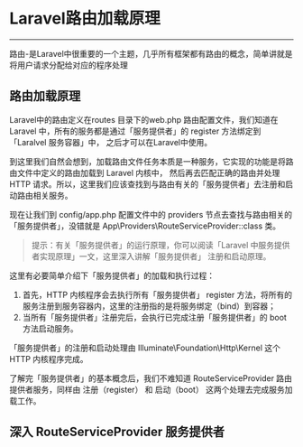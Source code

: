 # Laravel路由加载原理
---
路由-是Laravel中很重要的一个主题，几乎所有框架都有路由的概念，简单讲就是将用户请求分配给对应的程序处理
## 路由加载原理
Laravel中的路由定义在routes 目录下的web.php 路由配置文件，我们知道在 Laravel 中，所有的服务都是通过「服务提供者」的 register 方法绑定到「Laralvel 服务容器」中，
之后才可以在Laravel中使用。

到这里我们自然会想到，加载路由文件任务本质是一种服务，它实现的功能是将路由文件中定义的路由加载到 Laravel 内核中，
然后再去匹配正确的路由并处理 HTTP 请求。所以，这里我们应该查找到与路由有关的「服务提供者」去注册和启动路由相关服务。

现在让我们到 config/app.php 配置文件中的 providers 节点去查找与路由相关的「服务提供者」，没错就是 App\Providers\RouteServiceProvider::class 类。
> 提示：有关「服务提供者」的运行原理，你可以阅读「Laravel 中服务提供者实现原理」一文，这里深入讲解「服务提供者」
  注册和启动原理。
  
这里有必要简单介绍下「服务提供者」的加载和执行过程：
1. 首先，HTTP 内核程序会去执行所有「服务提供者」 register 方法，将所有的服务注册到服务容器内，这里的注册指的是将服务绑定（bind）到容器；
2. 当所有「服务提供者」注册完后，会执行已完成注册「服务提供者」的 boot 方法启动服务。

「服务提供者」的注册和启动处理由 Illuminate\Foundation\Http\Kernel 这个 HTTP 内核程序完成。

了解完「服务提供者」的基本概念后，我们不难知道 RouteServiceProvider 路由提供者服务，同样由 注册（register） 和 启动（boot） 这两个处理去完成服务加载工作。
  
## 深入 RouteServiceProvider 服务提供者

 
 




